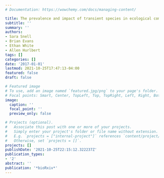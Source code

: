 ```yaml
---
# Documentation: https://wowchemy.com/docs/managing-content/

title: The prevalence and impact of transient species in ecological communities
subtitle: ''
summary: ''
authors:
- Sara Snell
- Brian Evans
- Ethan White
- Allen Hurlbert
tags: []
categories: []
date: '2017-01-01'
lastmod: 2021-10-25T17:47:13-04:00
featured: false
draft: false

# Featured image
# To use, add an image named `featured.jpg/png` to your page's folder.
# Focal points: Smart, Center, TopLeft, Top, TopRight, Left, Right, BottomLeft, Bottom, BottomRight.
image:
  caption: ''
  focal_point: ''
  preview_only: false

# Projects (optional).
#   Associate this post with one or more of your projects.
#   Simply enter your project's folder or file name without extension.
#   E.g. `projects = ["internal-project"]` references `content/project/deep-learning/index.md`.
#   Otherwise, set `projects = []`.
projects: []
publishDate: '2021-10-25T22:15:12.322237Z'
publication_types:
- '2'
abstract: ''
publication: '*bioRxiv*'
---
```

